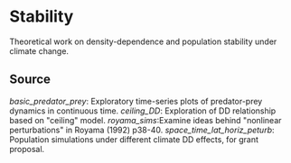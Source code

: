 # Stability
Theoretical work on density-dependence and population stability under climate change.

## Source
*basic_predator_prey*: Exploratory time-series plots of predator-prey dynamics in continuous time.
*ceiling_DD*: Exploration of DD relationship based on "ceiling" model.
*royama_sims*:Examine ideas behind "nonlinear perturbations" in Royama (1992) p38-40.
*space_time_lat_horiz_peturb*: Population simulations under different climate DD effects, for grant proposal.